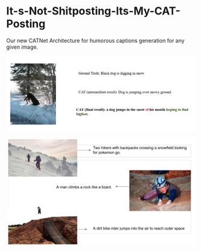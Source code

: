 # It-s-Not-Shitposting-Its-My-CAT-Posting
Our new CATNet Architecture for humorous captions generation for any given image.

![alt text](https://github.com/Parthsarthi316/It-s-Not-Shitposting-Its-My-CAT-Posting/blob/main/dog.PNG?raw=true)

![alt text](https://github.com/Parthsarthi316/It-s-Not-Shitposting-Its-My-CAT-Posting/blob/main/3_result.PNG?raw=true)
